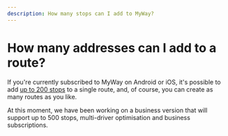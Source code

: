 ```yaml
---
description: How many stops can I add to MyWay?
---
```


# How many addresses can I add to a route?

If you're currently subscribed to MyWay on Android or iOS, it's possible to add [up to 200 stops](what-is-myway-route-planner/how-much-does-myway-route-planner-cost.md) to a single route, and, of course, you can create as many routes as you like.

At this moment, we have been working on a business version that will support up to 500 stops, multi-driver optimisation and business subscriptions.&#x20;
